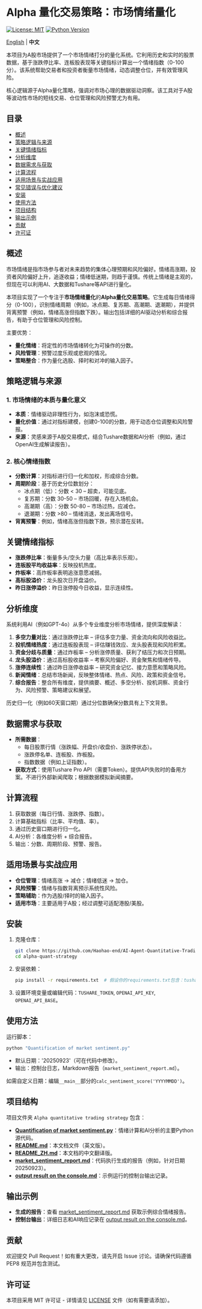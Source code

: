 # Alpha 量化交易策略：市场情绪量化

[![License: MIT](https://img.shields.io/badge/License-MIT-yellow.svg)](https://opensource.org/licenses/MIT)
[![Python Version](https://img.shields.io/badge/Python-3.8%2B-blue.svg)](https://www.python.org/downloads/)

[English](README_EN.md) | **中文**

本项目为A股市场提供了一个市场情绪打分的量化系统。它利用历史和实时的股票数据，基于涨跌停比率、连板股表现等关键指标计算出一个情绪指数（0-100分）。该系统帮助交易者和投资者衡量市场情绪，动态调整仓位，并有效管理风险。

核心逻辑源于Alpha量化策略，强调对市场心理的数据驱动洞察。该工具对于A股等波动性市场的短线交易、仓位管理和风险预警尤为有用。

## 目录

- [概述](#概述)
- [策略逻辑与来源](#策略逻辑与来源)
- [关键情绪指标](#关键情绪指标)
- [分析维度](#分析维度)
- [数据需求与获取](#数据需求与获取)
- [计算流程](#计算流程)
- [适用场景与实战应用](#适用场景与实战应用)
- [常见错误与优化建议](#常见错误与优化建议)
- [安装](#安装)
- [使用方法](#使用方法)
- [项目结构](#项目结构)
- [输出示例](#输出示例)
- [贡献](#贡献)
- [许可证](#许可证)

## 概述

市场情绪是指市场参与者对未来趋势的集体心理预期和风险偏好。情绪高涨期，投资者风险偏好上升，追逐收益；情绪低迷期，则趋于谨慎。传统上情绪是主观的，但现在可以利用AI、大数据和Tushare等API进行量化。

本项目实现了一个专注于**市场情绪量化**的**Alpha量化交易策略**。它生成每日情绪得分（0-100），识别情绪周期（例如，冰点期、复苏期、高潮期、退潮期），并提供背离预警（例如，情绪高涨但指数下跌）。输出包括详细的AI驱动分析和综合报告，有助于仓位管理和风险控制。

主要优势：
- **量化情绪**：将定性的市场情绪转化为可操作的分数。
- **风险管理**：预警过度乐观或悲观的情况。
- **策略整合**：作为量化选股、择时和对冲的输入因子。

## 策略逻辑与来源

### 1. 市场情绪的本质与量化意义
- **本质**：情绪驱动非理性行为，如泡沫或恐慌。
- **量化价值**：通过对指标建模，创建0-100的分数，用于动态仓位调整和风险警报。
- **来源**：灵感来源于A股交易模式，结合Tushare数据和AI分析（例如，通过OpenAI生成解读报告）。

### 2. 核心情绪指数
- **分数计算**：对指标进行归一化和加权，形成综合分数。
- **周期阶段**：基于历史分位数划分：
  - 冰点期（低）：分数 < 30 – 超卖，可能见底。
  - 复苏期：分数 30-50 – 市场回暖，存在入场机会。
  - 高潮期（高）：分数 50-80 – 市场过热，应减仓。
  - 退潮期：分数 >80 – 情绪消退，发出离场信号。
- **背离预警**：例如，情绪高涨但指数下跌，预示潜在反转。

## 关键情绪指标

- **涨跌停比率**：衡量多头/空头力量（高比率表示乐观）。
- **连板股平均收益率**：反映投机热度。
- **炸板率**：高炸板率表明追涨意愿减弱。
- **高标股溢价**：龙头股次日开盘溢价。
- **昨日涨停溢价**：昨日涨停股今日收益，显示连续性。

## 分析维度

系统利用AI（例如GPT-4o）从多个专业维度分析市场情绪，提供深度解读：

1.  **多空力量对比**：通过涨跌停比率 – 评估多空力量、资金流向和风险收益比。
2.  **投机情绪热度**：通过连板股表现 – 评估赚钱效应、龙头股表现和风险积累。
3.  **资金分歧与质量**：通过炸板率 – 分析涨停质量、获利了结压力和次日预期。
4.  **龙头股溢价**：通过高标股收益率 – 考察风险偏好、资金聚焦和情绪传导。
5.  **涨停连续性**：通过昨日涨停收益率 – 研究资金记忆、接力意愿和策略风险。
6.  **新闻情绪**：总结市场新闻，反映整体情绪、热点、风险、政策和资金信号。
7.  **综合报告**：整合所有维度，提供摘要、概述、多空分析、投机洞察、资金行为、风险预警、策略建议和展望。

历史归一化（例如60天窗口期）通过分位数确保分数具有上下文背景。

## 数据需求与获取

- **所需数据**：
  - 每日股票行情（涨跌幅、开盘价/收盘价、涨跌停状态）。
  - 涨跌停名单、连板股、炸板股。
  - 指数数据（例如上证指数）。
- **获取方式**：使用Tushare Pro API（需要Token）。提供API失败时的备用方案。不进行外部新闻爬取；根据数据模拟新闻摘要。

## 计算流程

1.  获取数据（每日行情、涨跌停、指数）。
2.  计算基础指标（比率、平均值、率）。
3.  通过历史窗口期进行归一化。
4.  AI分析：各维度分析 + 综合报告。
5.  输出：分数、周期阶段、预警、报告。

## 适用场景与实战应用

- **仓位管理**：情绪高涨 → 减仓；情绪低迷 → 加仓。
- **风险预警**：情绪与指数背离预示系统性风险。
- **策略辅助**：作为选股/择时的输入因子。
- **适用市场**：主要适用于A股；经过调整可适配港股/美股。


## 安装

1.  克隆仓库：
    ```bash
    git clone https://github.com/Haohao-end/AI-Agent-Quantitative-Trading.git
    cd alpha-quant-strategy
    ```
2.  安装依赖：
    ```bash
    pip install -r requirements.txt  # 假设你的requirements.txt包含：tushare, pandas, numpy, openai, requests, beautifulsoup4
    ```
3.  设置环境变量或编辑代码：`TUSHARE_TOKEN`, `OPENAI_API_KEY`, `OPENAI_API_BASE`。

## 使用方法

运行脚本：
```bash
python "Quantification of market sentiment.py"
```
- 默认日期：'20250923'（可在代码中修改）。
- 输出：控制台日志，Markdown报告（`market_sentiment_report.md`）。

如需自定义日期：编辑`__main__`部分的`calc_sentiment_score('YYYYMMDD')`。

## 项目结构

项目文件夹 `Alpha quantitative trading strategy` 包含：

- **[Quantification of market sentiment.py](Quantification%20of%20market%20sentiment.py)**：情绪计算和AI分析的主要Python源代码。
- **[README.md](README.md)**：本文档文件（英文版）。
- **[README_ZH.md](README_ZH.md)**：本文档的中文翻译版。
- **[market_sentiment_report.md](market_sentiment_report.md)**：代码执行生成的报告（例如，针对日期20250923）。
- **[output result on the console.md](output%20result%20on%20the%20console.md)**：示例运行的控制台输出记录。

## 输出示例

- **生成的报告**：查看 [market_sentiment_report.md](market_sentiment_report.md) 获取示例综合情绪报告。
- **控制台输出**：详细日志和AI响应记录在 [output result on the console.md](output%20result%20on%20the%20console.md)。

## 贡献

欢迎提交 Pull Request！如有重大更改，请先开启 Issue 讨论。请确保代码遵循 PEP8 规范并包含测试。

## 许可证

本项目采用 MIT 许可证 - 详情请见 [LICENSE](LICENSE) 文件（如有需要请添加）。
